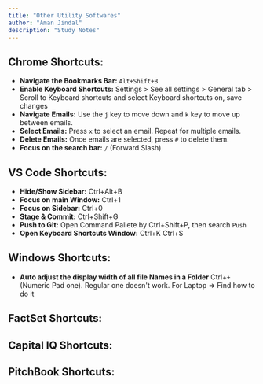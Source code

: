 ```yaml
---
title: "Other Utility Softwares"
author: "Aman Jindal"
description: "Study Notes"
---
```


## Chrome Shortcuts:

- **Navigate the Bookmarks Bar:** `Alt+Shift+B`
- **Enable Keyboard Shortcuts:** Settings > See all settings > General tab > Scroll to Keyboard shortcuts and select Keyboard shortcuts on, save changes
- **Navigate Emails:** Use the `j` key to move down and `k` key to move up between emails.
- **Select Emails:** Press `x` to select an email. Repeat for multiple emails.
- **Delete Emails:** Once emails are selected, press `#` to delete them.
- **Focus on the search bar:** `/` (Forward Slash)

## VS Code Shortcuts:

- **Hide/Show Sidebar:** Ctrl+Alt+B
- **Focus on main Window:** Ctrl+1
- **Focus on Sidebar:** Ctrl+0
- **Stage & Commit:** Ctrl+Shift+G
- **Push to Git:** Open Command Pallete by Ctrl+Shift+P, then search `Push`
- **Open Keyboard Shortcuts Window:**  Ctrl+K Ctrl+S

## Windows Shortcuts:

- **Auto adjust the display width of all file Names in a Folder** Ctrl+`+` (Numeric Pad one). Regular one doesn't work. For Laptop => Find how to do it

## FactSet Shortcuts:


## Capital IQ Shortcuts:


## PitchBook Shortcuts: